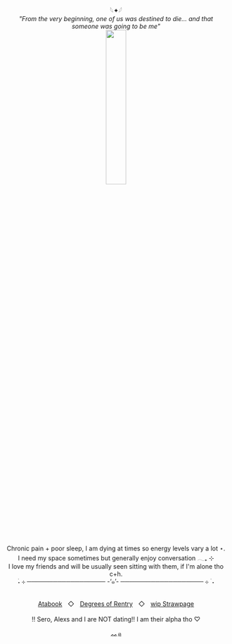 <div align="center">
𓆩✦𓆪
<br>
<i>"From the very beginning, one of us was destined to die... and that someone was going to be me"</i>
<br>
 <img width="30%" src="https://i.postimg.cc/8zvMtPtG/eiji-for-hub.png">

<br>
Chronic pain + poor sleep, I am dying at times so energy levels vary a lot ⋆.
<br>
I need my space sometimes but generally enjoy conversation 𓂃₊ ⊹
<br>
I love my friends and will be usually seen sitting with them, if I'm alone tho c+h.
<br>
 ࣪˖ ⊹ ──────────────────  -‘๑’- ───────────────────  ⊹ ࣪ ˖
<br>
<br>

<a href="https://eunlem.atabook.org">Atabook</a>ㅤ◇ㅤ<a href="https://rentry.co/DegreesOfLewdityPlus">Degrees of Rentry</a>ㅤ◇ㅤ<a href="https://sadlem0n.straw.page">wip Strawpage</a>
<br>
<br>
!! Sero, Alexs and I are NOT dating!! I am their alpha tho ♡
<br>
<br>
ᨐฅ
</div>

